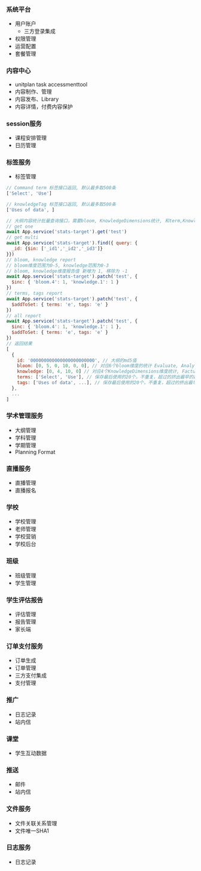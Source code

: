 ### 系统平台
- 用户账户
  - 三方登录集成
- 权限管理
- 运营配置
- 套餐管理

### 内容中心
- unitplan task accessmenttool
- 内容制作、管理
- 内容发布、Library
- 内容详情，付费内容保护

### session服务
- 课程安排管理
- 日历管理

### 标签服务
- 标签管理

```js
// Command term 标签接口返回, 默认最多取500条
['Select', 'Use']
```

```js
// knowledgeTag 标签接口返回, 默认最多取500条  
['Uses of data', ]

```

```js
// 大纲内容统计批量查询接口，需要bloom, KnowledgeDimensions统计, 和term,Knowledge tag
// get one
await App.service('stats-target').get('test')
// get multi
await App.service('stats-target').find({ query: {
  _id: {$in: ['_id1','_id2','_id3']}
}})
// bloom, knowledge report
// bloom维度范围为0-5, knowledge范围为0-3
// bloom, knowledge维度报告值 新增为 1, 移除为 -1
await App.service('stats-target').patch('test', {
  $inc: { 'bloom.4': 1, 'knowledge.1': 1 }
})
// terms, tags report
await App.service('stats-target').patch('test', {
  $addToSet: { terms: 'e', tags: 'e' }
})
// all report
await App.service('stats-target').patch('test', {
  $inc: { 'bloom.4': 1, 'knowledge.1': 1 },
  $addToSet: { terms: 'e', tags: 'e' }
})
// 返回结果
[
  {
    id: '000000000000000000000000', // 大纲的md5值
    bloom: [0, 5, 0, 10, 0, 0], // 对应6个bloom维度的统计 Evaluate, Analyze, Apply, Understand, Remember, Create
    knowledge: [0, 4, 10, 0] // 对应4个KnowledgeDimensions维度统计, Factual, Conceptual, Procedural, Megacognitave
    terms: ['Select', 'Use'], // 保存最后使用的20个，不重复，超过的挤出最早的数据
    tags: ['Uses of data', ...], // 保存最后使用的20个，不重复，超过的挤出最早的数据
  },
  ...
]
```


### 学术管理服务
- 大纲管理
- 学科管理
- 学期管理
- Planning Format

### 直播服务
- 直播管理
- 直播报名

### 学校
- 学校管理
 - 老师管理
- 学校营销
- 学校后台

### 班级
- 班级管理
- 学生管理

### 学生评估报告
- 评估管理
- 报告管理
- 家长端

### 订单支付服务
- 订单生成
- 订单管理
- 三方支付集成
- 支付管理

### 推广
- 日志记录
- 站内信

### 课堂
- 学生互动数据

### 推送
- 邮件
- 站内信

### 文件服务
- 文件关联关系管理
- 文件唯一SHA1

### 日志服务
- 日志记录
